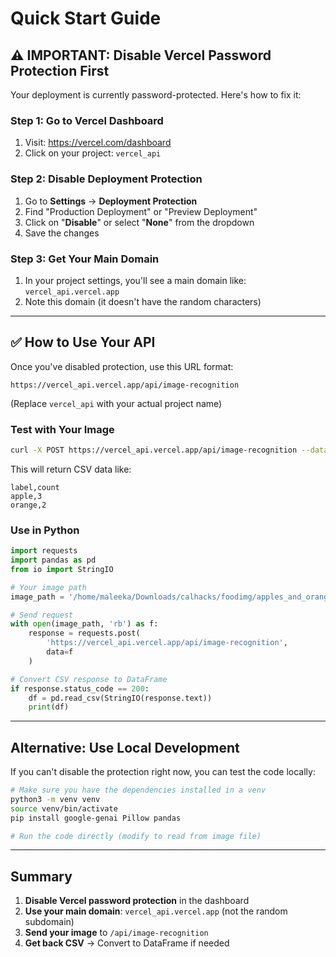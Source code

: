 # Quick Start Guide

## ⚠️ IMPORTANT: Disable Vercel Password Protection First

Your deployment is currently password-protected. Here's how to fix it:

### Step 1: Go to Vercel Dashboard
1. Visit: https://vercel.com/dashboard
2. Click on your project: `vercel_api`

### Step 2: Disable Deployment Protection
1. Go to **Settings** → **Deployment Protection**
2. Find "Production Deployment" or "Preview Deployment"
3. Click on "**Disable**" or select "**None**" from the dropdown
4. Save the changes

### Step 3: Get Your Main Domain
1. In your project settings, you'll see a main domain like: `vercel_api.vercel.app`
2. Note this domain (it doesn't have the random characters)

---

## ✅ How to Use Your API

Once you've disabled protection, use this URL format:

```
https://vercel_api.vercel.app/api/image-recognition
```

(Replace `vercel_api` with your actual project name)

### Test with Your Image

```bash
curl -X POST https://vercel_api.vercel.app/api/image-recognition --data-binary @/home/maleeka/Downloads/calhacks/foodimg/apples_and_oranges.jpg
```

This will return CSV data like:
```
label,count
apple,3
orange,2
```

### Use in Python

```python
import requests
import pandas as pd
from io import StringIO

# Your image path
image_path = '/home/maleeka/Downloads/calhacks/foodimg/apples_and_oranges.jpg'

# Send request
with open(image_path, 'rb') as f:
    response = requests.post(
        'https://vercel_api.vercel.app/api/image-recognition',
        data=f
    )

# Convert CSV response to DataFrame
if response.status_code == 200:
    df = pd.read_csv(StringIO(response.text))
    print(df)
```

---

## Alternative: Use Local Development

If you can't disable the protection right now, you can test the code locally:

```bash
# Make sure you have the dependencies installed in a venv
python3 -m venv venv
source venv/bin/activate
pip install google-genai Pillow pandas

# Run the code directly (modify to read from image file)
```

---

## Summary

1. **Disable Vercel password protection** in the dashboard
2. **Use your main domain**: `vercel_api.vercel.app` (not the random subdomain)
3. **Send your image** to `/api/image-recognition`
4. **Get back CSV** → Convert to DataFrame if needed

